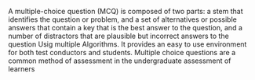 A multiple-choice question (MCQ) is composed of two parts: a stem that identifies the question or problem, and a set of alternatives or possible answers that contain a key that is the best answer to the question, and a number of distractors that are plausible but incorrect answers to the question Usig multiple Algorithms.                                                                                                                                                                                                                                         It provides an easy to use environment for both test conductors and students. Multiple choice questions are a common method of assessment in the undergraduate assessment of learners
